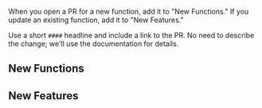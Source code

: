 When you open a PR for a new function, add it to "New Functions." If you update an existing function, add it to "New Features."

Use a short `####` headline and include a link to the PR. No need to describe the change; we'll use the documentation for details.

## New Functions

####

## New Features

####
